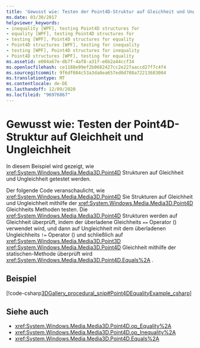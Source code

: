 ```yaml
---
title: 'Gewusst wie: Testen der Point4D-Struktur auf Gleichheit und Ungleichheit'
ms.date: 03/30/2017
helpviewer_keywords:
- inequality [WPF], testing Point4D structures for
- equality [WPF], testing Point4D structures for
- testing [WPF], Point4D structures for equality
- Point4D structures [WPF], testing for inequality
- testing [WPF], Point4D structures for inequality
- Point4D structures [WPF], testing for equality
ms.assetid: e004a67e-db7f-4af8-a31f-e6b2a44ccf34
ms.openlocfilehash: ce1188e99ef2b0682427cc2e227aaccd27f7c4f4
ms.sourcegitcommit: 9f6df084c53a3da0ea657ed0d708a72213683084
ms.translationtype: MT
ms.contentlocale: de-DE
ms.lasthandoff: 12/09/2020
ms.locfileid: "96976867"
---
```

# <a name="how-to-test-point4d-structures-for-equality-and-inequality"></a>Gewusst wie: Testen der Point4D-Struktur auf Gleichheit und Ungleichheit
In diesem Beispiel wird gezeigt, wie <xref:System.Windows.Media.Media3D.Point4D> Strukturen auf Gleichheit und Ungleichheit getestet werden.  
  
 Der folgende Code veranschaulicht, wie <xref:System.Windows.Media.Media3D.Point4D> Sie Strukturen auf Gleichheit und Ungleichheit mithilfe der <xref:System.Windows.Media.Media3D.Point4D> Gleichheits Methoden testen.  Die <xref:System.Windows.Media.Media3D.Point4D> Strukturen werden auf Gleichheit überprüft, indem der überladene Gleichheits `==` Operator () verwendet wird, und dann auf Ungleichheit mit dem überladenen Ungleichheits `!=` Operator () und schließlich auf <xref:System.Windows.Media.Media3D.Point3D> <xref:System.Windows.Media.Media3D.Point4D> Gleichheit mithilfe der statischen-Methode überprüft wird <xref:System.Windows.Media.Media3D.Point4D.Equals%2A> .  
  
## <a name="example"></a>Beispiel  
 [!code-csharp[3DGallery_procedural_snip#Point4DEqualityExample_csharp](~/samples/snippets/csharp/VS_Snippets_Wpf/3DGallery_procedural_snip/CSharp/Misc3DOperationsExample.cs#point4dequalityexample_csharp)]  
  
## <a name="see-also"></a>Siehe auch

- <xref:System.Windows.Media.Media3D.Point4D.op_Equality%2A>
- <xref:System.Windows.Media.Media3D.Point4D.op_Inequality%2A>
- <xref:System.Windows.Media.Media3D.Point4D.Equals%2A>
